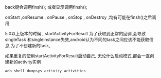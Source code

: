 





back键会调用finsh(); 或者显示调用finsh();

onStart ,onResume , onPause , onStop , onDestroy ,均有可能在finsh()之后调用



5.0以上版本的时候 , startActivityForResult  为了获取到正常的回调,会导致singleTask 和singleinstance失效,android认为不同的task之间应该不能获取信息,为了不创建新的task,

如果重复的使用startActivityForResult启动自己, 无论什么启动模式,都会一直创建新的activity实例

```
adb shell dumpsys activity activities
```




























































